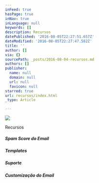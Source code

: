 ```yaml
---
inFeed: true
hasPage: true
inNav: true
inLanguage: null
keywords: []
description: Recursos
datePublished: '2016-08-05T22:27:51.657Z'
dateModified: '2016-08-05T22:27:47.582Z'
title: ''
author: []
via: {}
sourcePath: _posts/2016-08-04-recursos.md
authors: []
publisher:
  name: null
  domain: null
  url: null
  favicon: null
starred: true
url: recursos/index.html
_type: Article

---
```

![](https://the-grid-user-content.s3-us-west-2.amazonaws.com/756f6f32-30a7-499d-bff3-ddf36b3507a3.jpg)

Recursos

##### Spam Score do Email

##### Templates

##### Suporte

##### Customização do Email